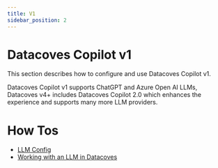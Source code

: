 ```yaml
---
title: V1
sidebar_position: 2
---
```

# Datacoves Copilot v1

This section describes how to configure and use Datacoves Copilot v1.

Datacoves Copilot v1 supports ChatGPT and Azure Open AI LLMs, Datacoves v4+ includes Datacoves Copilot 2.0 which enhances the experience and supports many more LLM providers.

# How Tos

- [LLM Config](./v1-llm-config.md)
- [Working with an LLM in Datacoves](./v1-llm.mdx)

